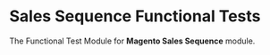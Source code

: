 # Sales Sequence Functional Tests

The Functional Test Module for **Magento Sales Sequence** module.
